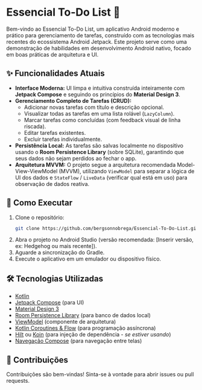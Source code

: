 # Essencial To-Do List 📝

Bem-vindo ao Essencial To-Do List, um aplicativo Android moderno e prático para gerenciamento de tarefas, construído com as tecnologias mais recentes do ecossistema Android Jetpack. Este projeto serve como uma demonstração de habilidades em desenvolvimento Android nativo, focado em boas práticas de arquitetura e UI.

## ✨ Funcionalidades Atuais

*   **Interface Moderna:** UI limpa e intuitiva construída inteiramente com **Jetpack Compose** e seguindo os princípios do **Material Design 3**.
*   **Gerenciamento Completo de Tarefas (CRUD):**
    *   Adicionar novas tarefas com título e descrição opcional.
    *   Visualizar todas as tarefas em uma lista rolável (`LazyColumn`).
    *   Marcar tarefas como concluídas (com feedback visual de linha riscada).
    *   Editar tarefas existentes.
    *   Excluir tarefas individualmente.
*   **Persistência Local:** As tarefas são salvas localmente no dispositivo usando o **Room Persistence Library** (sobre SQLite), garantindo que seus dados não sejam perdidos ao fechar o app.
*   **Arquitetura MVVM:** O projeto segue a arquitetura recomendada Model-View-ViewModel (MVVM), utilizando `ViewModel` para separar a lógica de UI dos dados e `StateFlow` / `LiveData` (verificar qual está em uso) para observação de dados reativa.

## 🚀 Como Executar

1.  Clone o repositório:
    ```bash
    git clone https://github.com/bergsonnobrega/Essencial-To-Do-List.git
    ```
2.  Abra o projeto no Android Studio (versão recomendada: [Inserir versão, ex: Hedgehog ou mais recente]).
3.  Aguarde a sincronização do Gradle.
4.  Execute o aplicativo em um emulador ou dispositivo físico.

## 🛠️ Tecnologias Utilizadas

*   [Kotlin](https://kotlinlang.org/)
*   [Jetpack Compose](https://developer.android.com/jetpack/compose) (para UI)
*   [Material Design 3](https://m3.material.io/)
*   [Room Persistence Library](https://developer.android.com/training/data-storage/room) (para banco de dados local)
*   [ViewModel](https://developer.android.com/topic/libraries/architecture/viewmodel) (componente de arquitetura)
*   [Kotlin Coroutines & Flow](https://developer.android.com/kotlin/flow) (para programação assíncrona)
*   [Hilt](https://developer.android.com/training/dependency-injection/hilt-android) ou [Koin](https://insert-koin.io/) (para injeção de dependência - *se estiver usando*)
*   [Navegação Compose](https://developer.android.com/jetpack/compose/navigation) (para navegação entre telas)

## 🤝 Contribuições

Contribuições são bem-vindas! Sinta-se à vontade para abrir issues ou pull requests.
